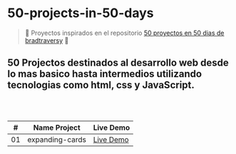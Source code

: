 # 50-projects-in-50-days
>:construction: Proyectos inspirados en el repositorio [50 proyectos en 50 dias de bradtraversy](https://github.com/bradtraversy/50projects50days)  :construction:
## 50 Projectos destinados al desarrollo web desde lo mas basico hasta intermedios utilizando tecnologias como html, css y JavaScript.
<br/>
<br/>


| #  | Name Project | Live Demo |
| -- | ------------- | ------------- |
| 01  | expanding-cards  | [Live Demo]('https://doblezz.github.io/50-projects-in-50-days/expanding-cards/') |

